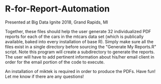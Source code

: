 # R-for-Report-Automation
Presented at Big Data Ignite 2018, Grand Rapids, MI

Together, these files should help the user generate 32 individualized PDF reports for each of the cars in the mtcars data set (which is publically available, baked into every installation of base R). Simply make sure all the files exist in a single directory before sourcing the "Generate My Reports.R" script. Note this program will create a subdirectory to generate the reports. The user will have to add pertinent information about his/her email client in order for the email portion of the code to execute.

An installation of miktek is required in order to produce the PDFs. Have fun! Let me know if there are any questions!
